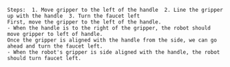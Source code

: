 
    Steps:  1. Move gripper to the left of the handle  2. Line the gripper up with the handle  3. Turn the faucet left
    First, move the gripper to the left of the handle.
    - When the handle is to the right of the gripper, the robot should move gripper to left of handle.
    Once the gripper is aligned with the handle from the side, we can go ahead and turn the faucet left.
    - When the robot's gripper is side aligned with the handle, the robot should turn faucet left.